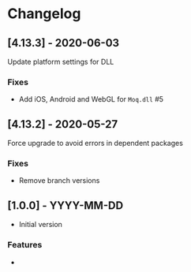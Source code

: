 # Changelog

## [4.13.3] - 2020-06-03

Update platform settings for DLL

### Fixes

- Add iOS, Android and WebGL for `Moq.dll` #5 

## [4.13.2] - 2020-05-27

Force upgrade to avoid errors in dependent packages

### Fixes

- Remove branch versions

## [1.0.0] - YYYY-MM-DD

* Initial version

### Features

* 
